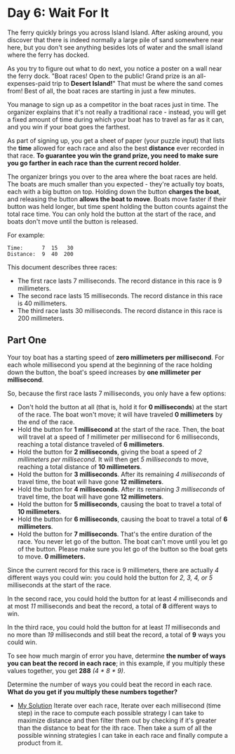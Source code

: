 Day 6: Wait For It
===

The ferry quickly brings you across Island Island. After asking around, you discover that there is indeed normally a large pile of sand somewhere near here, but you don't see anything besides lots of water and the small island where the ferry has docked.

As you try to figure out what to do next, you notice a poster on a wall near the ferry dock. "Boat races! Open to the public! Grand prize is an all-expenses-paid trip to **Desert Island!**" That must be where the sand comes from! Best of all, the boat races are starting in just a few minutes.

You manage to sign up as a competitor in the boat races just in time. The organizer explains that it's not really a traditional race - instead, you will get a fixed amount of time during which your boat has to travel as far as it can, and you win if your boat goes the farthest.

As part of signing up, you get a sheet of paper (your puzzle input) that lists the **time** allowed for each race and also the best **distance** ever recorded in that race. **To guarantee you win the grand prize, you need to make sure you go farther in each race than the current record holder**.

The organizer brings you over to the area where the boat races are held. The boats are much smaller than you expected - they're actually toy boats, each with a big button on top. Holding down the button **charges the boat**, and releasing the button **allows the boat to move**. Boats move faster if their button was held longer, but time spent holding the button counts against the total race time. You can only hold the button at the start of the race, and boats don't move until the button is released.

For example:
```
Time:      7  15   30
Distance:  9  40  200
```

This document describes three races:
*    The first race lasts 7 milliseconds. The record distance in this race is 9 millimeters.
*    The second race lasts 15 milliseconds. The record distance in this race is 40 millimeters.
*    The third race lasts 30 milliseconds. The record distance in this race is 200 millimeters.

Part One
---
Your toy boat has a starting speed of **zero millimeters per millisecond**. For each whole millisecond you spend at the beginning of the race holding down the button, the boat's speed increases by **one millimeter per millisecond**.

So, because the first race lasts 7 milliseconds, you only have a few options:
*    Don't hold the button at all (that is, hold it for **0 milliseconds**) at the start of the race. The boat won't move; it will have traveled **0 millimeters** by the end of the race.
*    Hold the button for **1 millisecond** at the start of the race. Then, the boat will travel at a speed of *1* millimeter per millisecond for 6 milliseconds, reaching a total distance traveled of **6 millimeters**.
*    Hold the button for **2 milliseconds**, giving the boat a speed of *2 millimeters per millisecond*. It will then get *5 milliseconds* to move, reaching a total distance of **10 millimeters**.
*    Hold the button for **3 milliseconds**. After its remaining *4 milliseconds* of travel time, the boat will have gone **12 millimeters**.
*    Hold the button for **4 milliseconds**. After its remaining *3 milliseconds* of travel time, the boat will have gone **12 millimeters**.
*    Hold the button for **5 milliseconds**, causing the boat to travel a total of **10 millimeters**.
*    Hold the button for **6 milliseconds**, causing the boat to travel a total of **6 millimeters**.
*    Hold the button for **7 milliseconds**. That's the entire duration of the race. You never let go of the button. The boat can't move until you let go of the button. Please make sure you let go of the button so the boat gets to move. **0 millimeters.**

Since the current record for this race is 9 millimeters, there are actually *4* different ways you could win: you could hold the button for *2, 3, 4, or 5* milliseconds at the start of the race.

In the second race, you could hold the button for at least *4* milliseconds and at most *11* milliseconds and beat the record, a total of **8** different ways to win.

In the third race, you could hold the button for at least *11* milliseconds and no more than *19* milliseconds and still beat the record, a total of **9** ways you could win.

To see how much margin of error you have, determine **the number of ways you can beat the record in each race**; in this example, if you multiply these values together, you get **288** *(4 * 8 * 9)*.

Determine the number of ways you could beat the record in each race. **What do you get if you multiply these numbers together?**
* [My Solution]() Iterate over each race, Iterate over each millisecond (time step) in the race to compute each possible strategy I can take to maximize distance and then filter them out by checking if it's greater than the distance to beat for the ith race. Then take a sum of all the possible winning strategies I can take in each race and finally compute a product from it.
  

